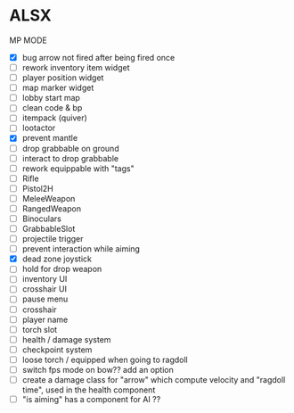 # ALSX

MP MODE
- [x] bug arrow not fired after being fired once
- [ ] rework inventory item widget
- [ ] player position widget 
- [ ] map marker widget 
- [ ] lobby start map
- [ ] clean code & bp
- [ ] itempack (quiver)
- [ ] lootactor
- [x] prevent mantle
- [ ] drop grabbable on ground
- [ ] interact to drop grabbable
- [ ] rework equippable with "tags"
- [ ] Rifle
- [ ] Pistol2H
- [ ] MeleeWeapon
- [ ] RangedWeapon
- [ ] Binoculars
- [ ] GrabbableSlot
- [ ] projectile trigger
- [ ] prevent interaction while aiming
- [x] dead zone joystick
- [ ] hold for drop weapon
- [ ] inventory UI
- [ ] crosshair UI
- [ ] pause menu
- [ ] crosshair
- [ ] player name
- [ ] torch slot
- [ ] health / damage system
- [ ] checkpoint system
- [ ] loose torch / equipped when going to ragdoll
- [ ] switch fps mode on bow?? add an option
- [ ] create a damage class for "arrow" which compute velocity and "ragdoll time", used in the health component
- [ ] "is aiming" has a component for AI ?? 